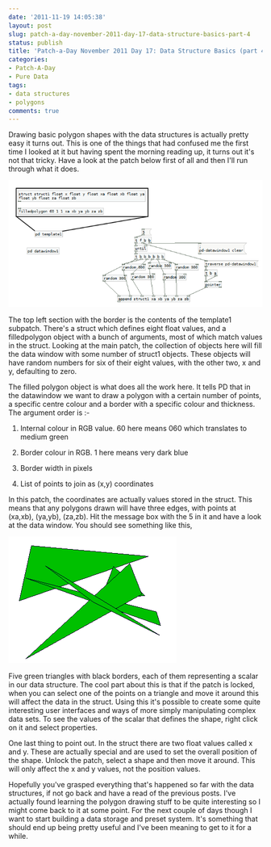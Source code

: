 ```yaml
---
date: '2011-11-19 14:05:38'
layout: post
slug: patch-a-day-november-2011-day-17-data-structure-basics-part-4
status: publish
title: 'Patch-a-Day November 2011 Day 17: Data Structure Basics (part 4)'
categories:
- Patch-A-Day
- Pure Data
tags:
- data structures
- polygons
comments: true
---
```


Drawing basic polygon shapes with the data structures is actually pretty easy it turns out. This is one of the things that had confused me the first time I looked at it but having spent the morning reading up, it turns out it's not that tricky. Have a look at the patch below first of all and then I'll run through what it does.

![Drawing polygons with data structures](/a/2011-11-19-patch-a-day-november-2011-day-17-data-structure-basics-part-4/drawing-polygons.png)

The top left section with the border is the contents of the template1 subpatch. There's a struct which defines eight float values, and a filledpolygon object with a bunch of arguments, most of which match values in the struct. Looking at the main patch, the collection of objects here will fill the data window with some number of struct1 objects. These objects will have random numbers for six of their eight values, with the other two, x and y, defaulting to zero.

The filled polygon object is what does all the work here. It tells PD that in the datawindow we want to draw a polygon with a certain number of points, a specific centre colour and a border with a specific colour and thickness. The argument order is :-

  1. Internal colour in RGB value. 60 here means 060 which translates to medium green

  2. Border colour in RGB. 1 here means very dark blue

  3. Border width in pixels

  4. List of points to join as (x,y) coordinates

In this patch, the coordinates are actually values stored in the struct. This means that any polygons drawn will have three edges, with points at (xa,xb), (ya,yb), (za,zb). Hit the message box with the 5 in it and have a look at the data window. You should see something like this,

![Polygons in data window](/a/2011-11-19-patch-a-day-november-2011-day-17-data-structure-basics-part-4/polygons-in-data-window.png)

Five green triangles with black borders, each of them representing a scalar in our data structure. The cool part about this is that if the patch is locked, when you can select one of the points on a triangle and move it around this will affect the data in the struct. Using this it's possible to create some quite interesting user interfaces and ways of more simply manipulating complex data sets. To see the values of the scalar that defines the shape, right click on it and select properties.

One last thing to point out. In the struct there are two float values called x and y. These are actually special and are used to set the overall position of the shape. Unlock the patch, select a shape and then move it around. This will only affect the x and y values, not the position values.

Hopefully you've grasped everything that's happened so far with the data structures, if not go back and have a read of the previous posts. I've actually found learning the polygon drawing stuff to be quite interesting so I might come back to it at some point. For the next couple of days though I want to start building a data storage and preset system. It's something that should end up being pretty useful and I've been meaning to get to it for a while.
